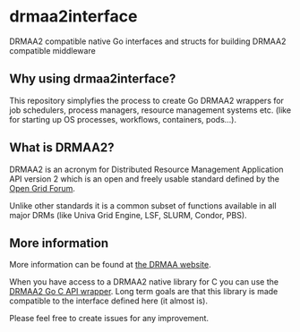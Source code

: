 # drmaa2interface
DRMAA2 compatible native Go interfaces and structs for building DRMAA2 compatible middleware

## Why using drmaa2interface?

This repository simplyfies the process to create Go DRMAA2 wrappers for job schedulers,
process managers, resource management systems etc. (like for starting up OS processes,
workflows, containers, pods...).

## What is DRMAA2?

DRMAA2 is an acronym for Distributed Resource Management Application API version 2 which
is an open and freely usable standard defined by the [Open Grid Forum](http://www.ogf.org).

Unlike other standards it is a common subset of functions available in all major DRMs 
(like Univa Grid Engine, LSF, SLURM, Condor, PBS).

## More information

More information can be found at [the DRMAA website](http://www.drmaa.org).

When you have access to a DRMAA2 native library for C you can use the [DRMAA2 Go C API wrapper](https://github.com/dgruber/drmaa2). Long term goals are that this library is made compatible to the
interface defined here (it almost is).

Please feel free to create issues for any improvement.
